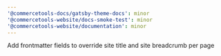 ```yaml
---
'@commercetools-docs/gatsby-theme-docs': minor
'@commercetools-website/docs-smoke-test': minor
'@commercetools-website/documentation': minor
---
```


Add frontmatter fields to override site title and site breadcrumb per page
